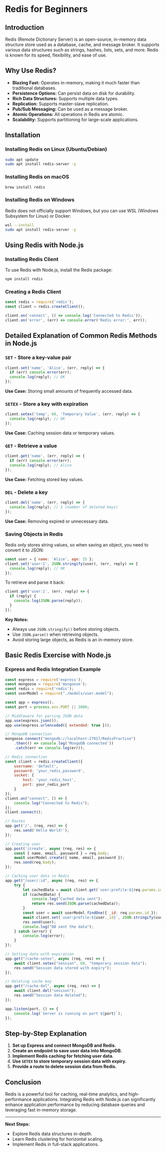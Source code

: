 # Redis for Beginners

## Introduction
Redis (Remote Dictionary Server) is an open-source, in-memory data structure store used as a database, cache, and message broker. It supports various data structures such as strings, hashes, lists, sets, and more. Redis is known for its speed, flexibility, and ease of use.

## Why Use Redis?
- **Blazing Fast:** Operates in-memory, making it much faster than traditional databases.
- **Persistence Options:** Can persist data on disk for durability.
- **Rich Data Structures:** Supports multiple data types.
- **Replication:** Supports master-slave replication.
- **Pub/Sub Messaging:** Can be used as a message broker.
- **Atomic Operations:** All operations in Redis are atomic.
- **Scalability:** Supports partitioning for large-scale applications.

## Installation
### Installing Redis on Linux (Ubuntu/Debian)
```sh
sudo apt update
sudo apt install redis-server -y
```

### Installing Redis on macOS
```sh
brew install redis
```

### Installing Redis on Windows
Redis does not officially support Windows, but you can use WSL (Windows Subsystem for Linux) or Docker:
```sh
wsl --install
sudo apt install redis-server -y
```

## Using Redis with Node.js

### Installing Redis Client
To use Redis with Node.js, install the Redis package:
```sh
npm install redis
```

### Creating a Redis Client
```javascript
const redis = require('redis');
const client = redis.createClient();

client.on('connect', () => console.log('Connected to Redis'));
client.on('error', (err) => console.error('Redis error:', err));
```

## Detailed Explanation of Common Redis Methods in Node.js

### `SET` - Store a key-value pair
```javascript
client.set('name', 'Alice', (err, reply) => {
  if (err) console.error(err);
  console.log(reply); // OK
});
```
**Use Case:** Storing small amounts of frequently accessed data.

### `SETEX` - Store a key with expiration
```javascript
client.setex('temp', 60, 'Temporary Value', (err, reply) => {
  console.log(reply); // OK
});
```
**Use Case:** Caching session data or temporary values.

### `GET` - Retrieve a value
```javascript
client.get('name', (err, reply) => {
  if (err) console.error(err);
  console.log(reply); // Alice
});
```
**Use Case:** Fetching stored key values.

### `DEL` - Delete a key
```javascript
client.del('name', (err, reply) => {
  console.log(reply); // 1 (number of deleted keys)
});
```
**Use Case:** Removing expired or unnecessary data.

### Saving Objects in Redis
Redis only stores string values, so when saving an object, you need to convert it to JSON:
```javascript
const user = { name: 'Alice', age: 25 };
client.set('user:1', JSON.stringify(user), (err, reply) => {
  console.log(reply); // OK
});
```
To retrieve and parse it back:
```javascript
client.get('user:1', (err, reply) => {
  if (reply) {
    console.log(JSON.parse(reply));
  }
});
```
**Key Notes:**
- Always use `JSON.stringify()` before storing objects.
- Use `JSON.parse()` when retrieving objects.
- Avoid storing large objects, as Redis is an in-memory store.

## Basic Redis Exercise with Node.js
### Express and Redis Integration Example
```javascript
const express = require('express');
const mongoose = require('mongoose');
const redis = require('redis');
const userModel = require("./models/user.model");

const app = express();
const port = process.env.PORT || 3000;

// Middleware for parsing JSON data
app.use(express.json());
app.use(express.urlencoded({ extended: true }));

// MongoDB connection
mongoose.connect("mongodb://localhost:27017/RedisPractise")
    .then(() => console.log('MongoDB connected'))
    .catch(err => console.log(err));

// Redis connection
const client = redis.createClient({
    username: 'default',
    password: 'your_redis_password',
    socket: {
        host: 'your_redis_host',
        port: your_redis_port
    }
});
client.on("connect", () => {
    console.log("Connected to Redis");
});
client.connect();

// Routes
app.get('/', (req, res) => {
    res.send('Hello World!');
});

// Creating user
app.post('/create', async (req, res) => {
    const { name, email, password } = req.body;
    await userModel.create({ name, email, password });
    res.send(req.body);
});

// Caching user data in Redis
app.get("/user/:id", async (req, res) => {
    try {
        let cachedData = await client.get(`user:profile:${req.params.id}`);
        if (cachedData) {
            console.log("Cached data sent");
            return res.send(JSON.parse(cachedData));
        }
        const user = await userModel.findOne({ _id: req.params.id });
        await client.set(`user:profile:${user._id}`, JSON.stringify(user));
        res.send(user);
        console.log("DB sent the data");
    } catch (error) {
        console.log(error);
    }
});

// Setting data with expiration
app.get("/cache-setex", async (req, res) => {
    await client.setex("session", 60, "temporary session data");
    res.send("Session data stored with expiry");
});

// Deleting cache key
app.get("/cache-del", async (req, res) => {
    await client.del("session");
    res.send("Session data deleted");
});

app.listen(port, () => {
    console.log(`Server is running on port ${port}`);
});
```

## Step-by-Step Explanation
1. **Set up Express and connect MongoDB and Redis.**
2. **Create an endpoint to save user data into MongoDB.**
3. **Implement Redis caching for fetching user data.**
4. **Use `SETEX` to store temporary session data with expiry.**
5. **Provide a route to delete session data from Redis.**

## Conclusion
Redis is a powerful tool for caching, real-time analytics, and high-performance applications. Integrating Redis with Node.js can significantly enhance application performance by reducing database queries and leveraging fast in-memory storage.

---
**Next Steps:**
- Explore Redis data structures in-depth.
- Learn Redis clustering for horizontal scaling.
- Implement Redis in full-stack applications.


